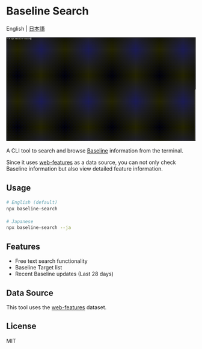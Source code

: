 # Baseline Search
English | [日本語](https://github.com/ryohiy/baseline-seach/blob/main/README.ja.md)

![Demo](https://github.com/ryohiy/baseline-seach/blob/main/assets/baseline-search-demo.gif)

A CLI tool to search and browse [Baseline](https://web.dev/baseline) information from the terminal.

Since it uses [web-features](https://github.com/web-platform-dx/web-features) as a data source, you can not only check Baseline information but also view detailed feature information.


## Usage

```bash
# English (default)
npx baseline-search

# Japanese
npx baseline-search --ja
```

## Features
- Free text search functionality
- Baseline Target list
- Recent Baseline updates (Last 28 days)

## Data Source

This tool uses the [web-features](https://github.com/web-platform-dx/web-features) dataset.

## License
MIT